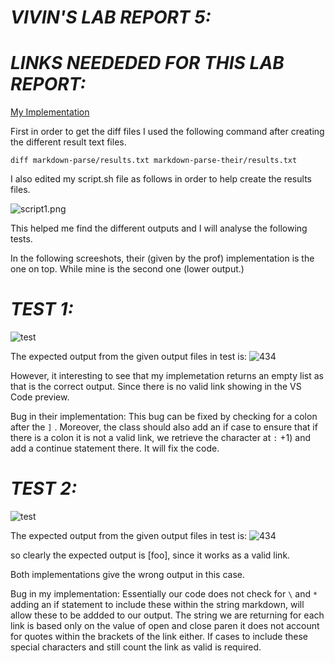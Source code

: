 # _**VIVIN'S LAB REPORT 5:**_

# _**LINKS NEEDEDED FOR THIS LAB REPORT:**_

[My Implementation](https://github.com/vivin2709/markdown-parse)

First in order to get the diff files I used the following command after creating the different result text files. 

```diff markdown-parse/results.txt markdown-parse-their/results.txt```

I also edited my script.sh file as follows in order to help create the results files. 

![script1.png](script1.png)

This helped me find the different outputs and I will analyse the following tests.

In the following screeshots, their (given by the prof) implementation is the one on top. While mine is the second one (lower output.)

# _**TEST 1:**_

![test](test1imp.jpeg)

The expected output from the given output files in test is:
![434](expect1.png)

However, it interesting to see that my implemetation returns an empty list as that is the correct output. Since there is no valid link showing in the VS Code preview. 

Bug in their implementation:
 This bug can be fixed by checking for a colon after the ```]``` . Moreover, the class should also add an if  case to ensure that if there is a colon it is not a valid link, we retrieve the character at ```:``` +1) and add a continue statement there. It will fix the code. 

# _**TEST 2:**_

![test](test2imp.jpeg)

The expected output from the given output files in test is:
![434](expect2.png) 

so clearly the expected output is [foo], since it works as a valid link.

Both implementations give the wrong output in this case.

Bug in my implementation: 
Essentially our code does not check for ```\``` and ```*``` adding an if statement to include these within the string markdown, will allow these to be addded to our output. The string we are returning for each link is based only on the value of open and close paren it does not account for quotes within the brackets of the link either. If cases to include these special characters and still count the link as valid is required. 
